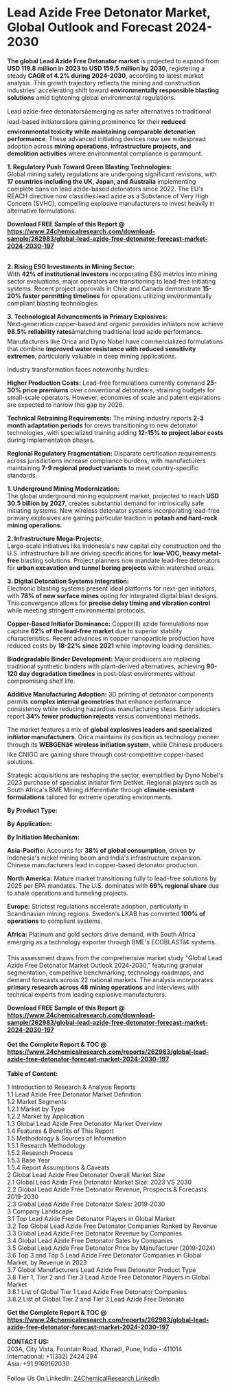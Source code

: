 <h1>Lead Azide Free Detonator Market, Global Outlook and Forecast 2024-2030</h1><p><strong>The global Lead Azide Free Detonator market</strong> is projected to expand from <strong>USD 119.8 million in 2023 to USD 159.5 million by 2030</strong>, registering a steady <strong>CAGR of 4.2% during 2024-2030</strong>, according to latest market analysis. This growth trajectory reflects the mining and construction industries' accelerating shift toward <strong>environmentally responsible blasting solutions</strong> amid tightening global environmental regulations.</p><p>Lead azide-free detonatorsâemerging as safer alternatives to traditional lead-based initiatorsâare gaining prominence for their <strong>reduced environmental toxicity while maintaining comparable detonation performance</strong>. These advanced initiating devices now see widespread adoption across <strong>mining operations, infrastructure projects, and demolition activities</strong> where environmental compliance is paramount.</p><p><strong>1. Regulatory Push Toward Green Blasting Technologies:</strong><br>
Global mining safety regulations are undergoing significant revisions, with <strong>17 countries including the UK, Japan, and Australia</strong> implementing complete bans on lead azide-based detonators since 2022. The EU's REACH directive now classifies lead azide as a Substance of Very High Concern (SVHC), compelling explosive manufacturers to invest heavily in alternative formulations.</p><div><b>Download FREE Sample of this Report @ 
            <a href="https://www.24chemicalresearch.com/download-sample/262983/global-lead-azide-free-detonator-forecast-market-2024-2030-197">
            https://www.24chemicalresearch.com/download-sample/262983/global-lead-azide-free-detonator-forecast-market-2024-2030-197</a></b></div><br><p><strong>2. Rising ESG Investments in Mining Sector:</strong><br>
With <strong>42% of institutional investors</strong> incorporating ESG metrics into mining sector evaluations, major operators are transitioning to lead-free initiating systems. Recent project approvals in Chile and Canada demonstrate <strong>15-20% faster permitting timelines</strong> for operations utilizing environmentally compliant blasting technologies.</p><p><strong>3. Technological Advancements in Primary Explosives:</strong><br>
Next-generation copper-based and organic peroxides initiators now achieve <strong>98.5% reliability rates</strong>âmatching traditional lead azide performance. Manufacturers like Orica and Dyno Nobel have commercialized formulations that combine <strong>improved water resistance with reduced sensitivity extremes</strong>, particularly valuable in deep mining applications.</p><p>Industry transformation faces noteworthy hurdles:</p><p><strong>Higher Production Costs:</strong> Lead-free formulations currently command <strong>25-30% price premiums</strong> over conventional detonators, straining budgets for small-scale operators. However, economies of scale and patent expirations are expected to narrow this gap by 2026.</p><p><strong>Technical Retraining Requirements:</strong> The mining industry reports <strong>2-3 month adaptation periods</strong> for crews transitioning to new detonator technologies, with specialized training adding <strong>12-15% to project labor costs</strong> during implementation phases.</p><p><strong>Regional Regulatory Fragmentation:</strong> Disparate certification requirements across jurisdictions increase compliance burdens, with manufacturers maintaining <strong>7-9 regional product variants</strong> to meet country-specific standards.</p><p><strong>1. Underground Mining Modernization:</strong><br>
The global underground mining equipment market, projected to reach <strong>USD 30.5 billion by 2027</strong>, creates substantial demand for intrinsically safe initiating systems. New wireless detonator systems incorporating lead-free primary explosives are gaining particular traction in <strong>potash and hard-rock mining operations</strong>.</p><p><strong>2. Infrastructure Mega-Projects:</strong><br>
Large-scale initiatives like Indonesia's new capital city construction and the U.S. infrastructure bill are driving specifications for <strong>low-VOC, heavy metal-free</strong> blasting solutions. Project planners now mandate lead-free detonators for <strong>urban excavation and tunnel boring projects</strong> within watershed areas.</p><p><strong>3. Digital Detonation Systems Integration:</strong><br>
Electronic blasting systems present ideal platforms for next-gen initiators, with <strong>78% of new surface mines</strong> opting for integrated digital blast designs. This convergence allows for <strong>precise delay timing and vibration control</strong> while meeting stringent environmental protocols.</p><p><strong>Copper-Based Initiator Dominance:</strong> Copper(II) azide formulations now capture <strong>62% of the lead-free market</strong> due to superior stability characteristics. Recent advances in copper nanoparticle production have reduced costs by <strong>18-22% since 2021</strong> while improving loading densities.</p><p><strong>Biodegradable Binder Development:</strong> Major producers are replacing traditional synthetic binders with plant-derived alternatives, achieving <strong>90-120 day degradation timelines</strong> in post-blast environments without compromising shelf life.</p><p><strong>Additive Manufacturing Adoption:</strong> 3D printing of detonator components permits <strong>complex internal geometries</strong> that enhance performance consistency while reducing hazardous manufacturing steps. Early adopters report <strong>34% fewer production rejects</strong> versus conventional methods.</p><p>The market features a mix of <strong>global explosives leaders and specialized initiator manufacturers</strong>. Orica maintains its position as technology pioneer through its <strong>WEBGENâ¢ wireless initiation system</strong>, while Chinese producers like CNIGC are gaining share through cost-competitive copper-based solutions.</p><p>Strategic acquisitions are reshaping the sector, exemplified by Dyno Nobel's 2023 purchase of specialist initiator firm DetNet. Regional players such as South Africa's BME Mining differentiate through <strong>climate-resistant formulations</strong> tailored for extreme operating environments.</p><p><strong>By Product Type:</strong></p><p><strong>By Application:</strong></p><p><strong>By Initiation Mechanism:</strong></p><p><strong>Asia-Pacific:</strong> Accounts for <strong>38% of global consumption</strong>, driven by Indonesia's nickel mining boom and India's infrastructure expansion. Chinese manufacturers lead in copper-based detonator production.</p><p><strong>North America:</strong> Mature market transitioning fully to lead-free solutions by 2025 per EPA mandates. The U.S. dominates with <strong>69% regional share</strong> due to shale operations and tunneling projects.</p><p><strong>Europe:</strong> Strictest regulations accelerate adoption, particularly in Scandinavian mining regions. Sweden's LKAB has converted <strong>100% of operations</strong> to compliant systems.</p><p><strong>Africa:</strong> Platinum and gold sectors drive demand, with South Africa emerging as a technology exporter through BME's ECOBLASTâ¢ systems.</p><p>This assessment draws from the comprehensive market study "Global Lead Azide Free Detonator Market Outlook 2024-2030," featuring granular segmentation, competitive benchmarking, technology roadmaps, and demand forecasts across 22 national markets. The analysis incorporates <strong>primary research across 48 mining operations</strong> and interviews with technical experts from leading explosive manufacturers.</p><div><b>Download FREE Sample of this Report @ 
            <a href="https://www.24chemicalresearch.com/download-sample/262983/global-lead-azide-free-detonator-forecast-market-2024-2030-197">
            https://www.24chemicalresearch.com/download-sample/262983/global-lead-azide-free-detonator-forecast-market-2024-2030-197</a></b></div><br><div><b>Get the Complete Report & TOC @ 
            <a href="https://www.24chemicalresearch.com/reports/262983/global-lead-azide-free-detonator-forecast-market-2024-2030-197">
            https://www.24chemicalresearch.com/reports/262983/global-lead-azide-free-detonator-forecast-market-2024-2030-197</a></b></div><br>
            <b>Table of Content:</b><p>1 Introduction to Research & Analysis Reports<br />
    1.1 Lead Azide Free Detonator Market Definition<br />
    1.2 Market Segments<br />
        1.2.1 Market by Type<br />
        1.2.2 Market by Application<br />
    1.3 Global Lead Azide Free Detonator Market Overview<br />
    1.4 Features & Benefits of This Report<br />
    1.5 Methodology & Sources of Information<br />
        1.5.1 Research Methodology<br />
        1.5.2 Research Process<br />
        1.5.3 Base Year<br />
        1.5.4 Report Assumptions & Caveats<br />
2 Global Lead Azide Free Detonator Overall Market Size<br />
    2.1 Global Lead Azide Free Detonator Market Size: 2023 VS 2030<br />
    2.2 Global Lead Azide Free Detonator Revenue, Prospects & Forecasts: 2019-2030<br />
    2.3 Global Lead Azide Free Detonator Sales: 2019-2030<br />
3 Company Landscape<br />
    3.1 Top Lead Azide Free Detonator Players in Global Market<br />
    3.2 Top Global Lead Azide Free Detonator Companies Ranked by Revenue<br />
    3.3 Global Lead Azide Free Detonator Revenue by Companies<br />
    3.4 Global Lead Azide Free Detonator Sales by Companies<br />
    3.5 Global Lead Azide Free Detonator Price by Manufacturer (2019-2024)<br />
    3.6 Top 3 and Top 5 Lead Azide Free Detonator Companies in Global Market, by Revenue in 2023<br />
    3.7 Global Manufacturers Lead Azide Free Detonator Product Type<br />
    3.8 Tier 1, Tier 2 and Tier 3 Lead Azide Free Detonator Players in Global Market<br />
        3.8.1 List of Global Tier 1 Lead Azide Free Detonator Companies<br />
        3.8.2 List of Global Tier 2 and Tier 3 Lead Azide Free Detonato</p><div><b>Get the Complete Report & TOC @ 
            <a href="https://www.24chemicalresearch.com/reports/262983/global-lead-azide-free-detonator-forecast-market-2024-2030-197">
            https://www.24chemicalresearch.com/reports/262983/global-lead-azide-free-detonator-forecast-market-2024-2030-197</a></b></div><br><b>CONTACT US:</b><br>
            203A, City Vista, Fountain Road, Kharadi, Pune, India - 411014<br>
            International: +1(332) 2424 294<br>
            Asia: +91 9169162030 <br><br>
            Follow Us On LinkedIn: <a href="https://www.linkedin.com/company/24chemicalresearch/">24ChemicalResearch LinkedIn</a>